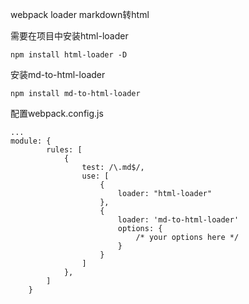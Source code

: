 webpack loader
markdown转html 

需要在项目中安装html-loader
```
npm install html-loader -D
```
安装md-to-html-loader
```
npm install md-to-html-loader
```

配置webpack.config.js
```
...
module: {
        rules: [
            {
                test: /\.md$/,
                use: [
                    {
                        loader: "html-loader"
                    },
                    {
                        loader: 'md-to-html-loader'
                        options: {
                            /* your options here */
                        }
                    }
                ]
            },
        ]
    }
```